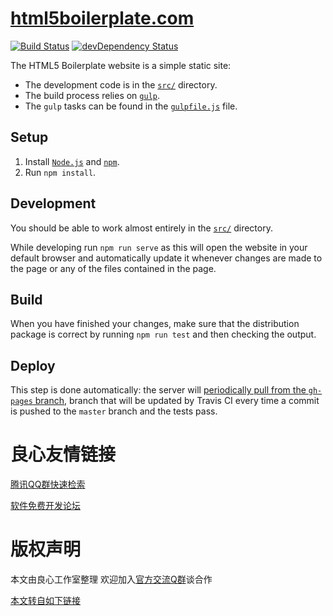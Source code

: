 # [html5boilerplate.com](http://u.720life.cn/g/5adc12f2df825d228a19a3f7f9107368f185882fbefecc566a6b48b9390af1ce)

[![Build Status](https://travis-ci.org/h5bp/html5boilerplate.com.svg)](https://travis-ci.org/h5bp/html5boilerplate.com)
[![devDependency Status](https://david-dm.org/h5bp/html5boilerplate.com/dev-status.svg)](https://david-dm.org/h5bp/html5boilerplate.com#info=devDependencies)

The HTML5 Boilerplate website is a simple static site:

* The development code is in the [`src/`](src) directory.
* The build process relies on [`gulp`](http://u.720life.cn/g/42c4ab571b486d53af2ab7b8bae8086b8181dbde5f085c12e5be0270a023ad42).
* The `gulp` tasks can be found in the [`gulpfile.js`](gulpfile.js)
  file.

## Setup

1. Install [`Node.js`](http://u.720life.cn/g/6dd25ec2eceebbb6348ad519a7343cbc690041c96fefc0320d9aace915151649) and
   [`npm`](http://u.720life.cn/g/33fda746638819948ae921c116f337589a54973719be2b4d7635354c88edd7a81c676b00a95714a4940e86e960105d30575fa4476bcfa123f182b2827e4f1829).
2. Run `npm install`.

## Development

You should be able to work almost entirely in the [`src/`](src)
directory.

While developing run `npm run serve` as this will open the website
in your default browser and automatically update it whenever changes
are made to the page or any of the files contained in the page.

## Build

When you have finished your changes, make sure that the distribution
package is correct by running `npm run test` and then checking the
output.

## Deploy

This step is done automatically: the server will
[periodically pull from the `gh-pages` branch](http://u.720life.cn/g/54145d0471d91890860f7f8463c030465b8d0fb9e7dc6b12168110898622b8e30a0bb14dc68557d2b04b6be55b70a8c4e6560bfd7f3a1ae62462573cd72b734845409a9267a961f4b9e14ff7b8f87d1f),
branch that will be updated by Travis CI every time a commit is pushed
to the `master` branch and the tests pass.



 # 良心友情链接

[腾讯QQ群快速检索](http://u.720life.cn/s/8cf73f7c)

[软件免费开发论坛](http://u.720life.cn/s/bbb01dc0)

# 版权声明 

本文由良心工作室整理 欢迎加入[官方交流Q群](https://u.720life.cn/s/f2316816)谈合作

[本文转自如下链接](http://u.720life.cn/g/2e71d0f0a5c601172267ba20d3a43c6e1334b750e8b8d82956c2a379973a4d424f2bff6fc4506af672d3a2e2e18c22dd7707884697a85690468cf3b9c2737127)